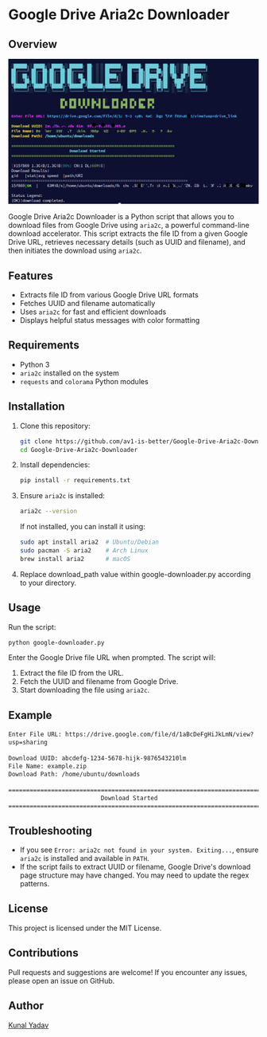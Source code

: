 # Google Drive Aria2c Downloader

## Overview

![Logo](screenshot/screenshot.png)

Google Drive Aria2c Downloader is a Python script that allows you to download files from Google Drive using `aria2c`, a powerful command-line download accelerator. This script extracts the file ID from a given Google Drive URL, retrieves necessary details (such as UUID and filename), and then initiates the download using `aria2c`.

## Features

- Extracts file ID from various Google Drive URL formats
- Fetches UUID and filename automatically
- Uses `aria2c` for fast and efficient downloads
- Displays helpful status messages with color formatting

## Requirements

- Python 3
- `aria2c` installed on the system
- `requests` and `colorama` Python modules

## Installation

1. Clone this repository:
   ```sh
   git clone https://github.com/av1-is-better/Google-Drive-Aria2c-Downloader.git
   cd Google-Drive-Aria2c-Downloader
   ```

2. Install dependencies:
   ```sh
   pip install -r requirements.txt
   ```

3. Ensure `aria2c` is installed:
   ```sh
   aria2c --version
   ```
   If not installed, you can install it using:
   ```sh
   sudo apt install aria2  # Ubuntu/Debian
   sudo pacman -S aria2    # Arch Linux
   brew install aria2      # macOS
   ```
   
4. Replace download_path value within google-downloader.py according to your directory.

## Usage

Run the script:
```sh
python google-downloader.py
```

Enter the Google Drive file URL when prompted. The script will:
1. Extract the file ID from the URL.
2. Fetch the UUID and filename from Google Drive.
3. Start downloading the file using `aria2c`.

## Example
```
Enter File URL: https://drive.google.com/file/d/1aBcDeFgHiJkLmN/view?usp=sharing

Download UUID: abcdefg-1234-5678-hijk-9876543210lm
File Name: example.zip
Download Path: /home/ubuntu/downloads

=========================================================================
                          Download Started  
=========================================================================
```

## Troubleshooting

- If you see `Error: aria2c not found in your system. Exiting...`, ensure `aria2c` is installed and available in `PATH`.
- If the script fails to extract UUID or filename, Google Drive's download page structure may have changed. You may need to update the regex patterns.

## License

This project is licensed under the MIT License.

## Contributions

Pull requests and suggestions are welcome! If you encounter any issues, please open an issue on GitHub.

## Author

[Kunal Yadav](https://github.com/av1-is-better)

